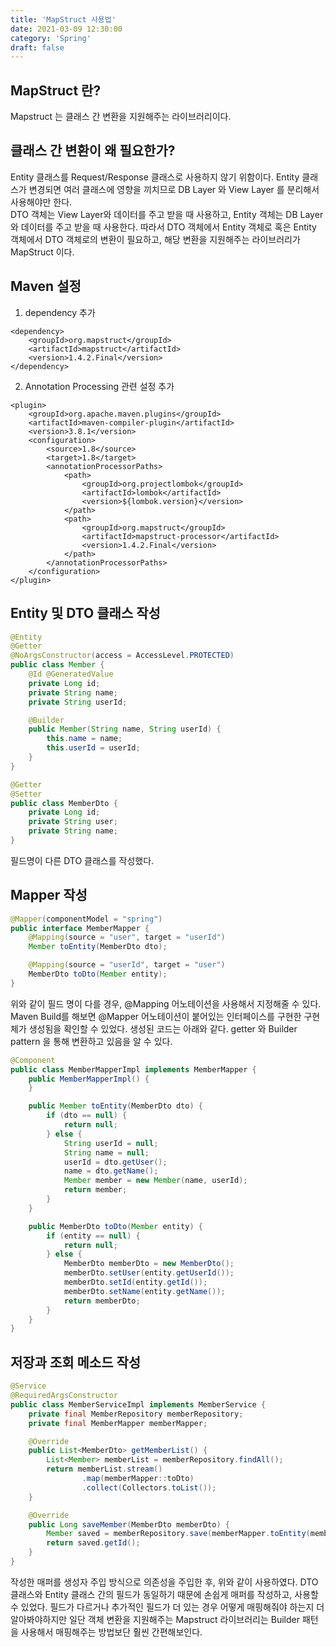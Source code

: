 ```yaml
---
title: 'MapStruct 사용법'
date: 2021-03-09 12:30:00
category: 'Spring'
draft: false
---
```

## MapStruct 란?
Mapstruct 는 클래스 간 변환을 지원해주는 라이브러리이다. 

## 클래스 간 변환이 왜 필요한가?
Entity 클래스를 Request/Response 클래스로 사용하지 않기 위함이다. Entity 클래스가 변경되면 여러 클래스에 영향을 끼치므로 DB Layer 와 View Layer 를 분리해서 사용해야만 한다.  
DTO 객체는 View Layer와 데이터를 주고 받을 때 사용하고, Entity 객체는 DB Layer와 데이터를 주고 받을 때 사용한다. 따라서 DTO 객체에서 Entity 객체로 혹은 Entity 객체에서 DTO 객체로의 변환이 필요하고, 해당 변환을 지원해주는 라이브러리가 MapStruct 이다.

## Maven 설정
1. dependency 추가
```text
<dependency>
    <groupId>org.mapstruct</groupId>
    <artifactId>mapstruct</artifactId>
    <version>1.4.2.Final</version>
</dependency>
```

2. Annotation Processing 관련 설정 추가
```text
<plugin>
    <groupId>org.apache.maven.plugins</groupId>
    <artifactId>maven-compiler-plugin</artifactId>
    <version>3.8.1</version>
    <configuration>
        <source>1.8</source>
        <target>1.8</target>
        <annotationProcessorPaths>
            <path>
                <groupId>org.projectlombok</groupId>
                <artifactId>lombok</artifactId>
                <version>${lombok.version}</version>
            </path>
            <path>
                <groupId>org.mapstruct</groupId>
                <artifactId>mapstruct-processor</artifactId>
                <version>1.4.2.Final</version>
            </path>
        </annotationProcessorPaths>
    </configuration>
</plugin>
```
## Entity 및 DTO 클래스 작성
```java
@Entity
@Getter
@NoArgsConstructor(access = AccessLevel.PROTECTED)
public class Member {
    @Id @GeneratedValue
    private Long id;
    private String name;
    private String userId;

    @Builder
    public Member(String name, String userId) {
        this.name = name;
        this.userId = userId;
    }
}
```
```java
@Getter
@Setter
public class MemberDto {
    private Long id;
    private String user;
    private String name;
}
```
필드명이 다른 DTO 클래스를 작성했다.

## Mapper 작성
```java
@Mapper(componentModel = "spring")
public interface MemberMapper {
    @Mapping(source = "user", target = "userId")
    Member toEntity(MemberDto dto);

    @Mapping(source = "userId", target = "user")
    MemberDto toDto(Member entity);
}
```
위와 같이 필드 명이 다를 경우, @Mapping 어노테이션을 사용해서 지정해줄 수 있다.  
Maven Build를 해보면 @Mapper 어노테이션이 붙어있는 인터페이스를 구현한 구현체가 생성됨을 확인할 수 있었다. 생성된 코드는 아래와 같다. getter 와 Builder pattern 을 통해 변환하고 있음을 알 수 있다.
```java
@Component
public class MemberMapperImpl implements MemberMapper {
    public MemberMapperImpl() {
    }

    public Member toEntity(MemberDto dto) {
        if (dto == null) {
            return null;
        } else {
            String userId = null;
            String name = null;
            userId = dto.getUser();
            name = dto.getName();
            Member member = new Member(name, userId);
            return member;
        }
    }

    public MemberDto toDto(Member entity) {
        if (entity == null) {
            return null;
        } else {
            MemberDto memberDto = new MemberDto();
            memberDto.setUser(entity.getUserId());
            memberDto.setId(entity.getId());
            memberDto.setName(entity.getName());
            return memberDto;
        }
    }
}
``` 

## 저장과 조회 메소드 작성
```java
@Service
@RequiredArgsConstructor
public class MemberServiceImpl implements MemberService {
    private final MemberRepository memberRepository;
    private final MemberMapper memberMapper;

    @Override
    public List<MemberDto> getMemberList() {
        List<Member> memberList = memberRepository.findAll();
        return memberList.stream()
                .map(memberMapper::toDto)
                .collect(Collectors.toList());
    }

    @Override
    public Long saveMember(MemberDto memberDto) {
        Member saved = memberRepository.save(memberMapper.toEntity(memberDto));
        return saved.getId();
    }
}
```
작성한 매퍼를 생성자 주입 방식으로 의존성을 주입한 후, 위와 같이 사용하였다. DTO 클래스와 Entity 클래스 간의 필드가 동일하기 때문에 손쉽게 매퍼를 작성하고, 사용할 수 있었다. 
필드가 다르거나 추가적인 필드가 더 있는 경우 어떻게 매핑해줘야 하는지 더 알아봐야하지만 일단 객체 변환을 지원해주는 Mapstruct 라이브러리는 Builder 패턴을 사용해서 매핑해주는 방법보단 훨씬 간편해보인다.  
 